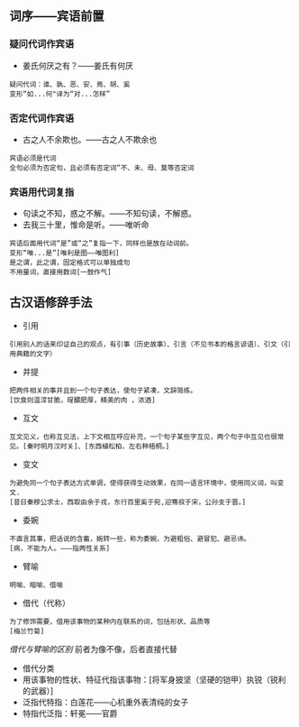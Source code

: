 ## 词序——宾语前置
### 疑问代词作宾语
- 姜氏何厌之有？——姜氏有何厌
```
疑问代词：谁、孰、恶、安、焉、胡、奚
变形“如...何"译为“对...怎样”
```
### 否定代词作宾语
- 古之人不余欺也。——古之人不欺余也
```
宾语必须是代词
全句必须为否定句，且必须有否定词“不、未、毋、莫等否定词
```
### 宾语用代词复指
- 句读之不知，惑之不解。——不知句读，不解惑。
- 去我三十里，惟命是听。——唯听命
```
宾语后面用代词“是”或“之”复指一下，同样也是放在动词前。
变形“唯...是”[唯利是图——唯图利]
是之谓，此之谓，固定格式可以单独成句
不用量词，直接用数词[一鼓作气]
```




## 古汉语修辞手法
- 引用
```
引用别人的话来印证自己的观点，有引事（历史故事）、引言（不见书本的格言谚语）、引文（引用典籍的文字）
```
- 并提
```
把两件相关的事并且到一个句子表达，使句子紧凑，文辞简练。
[饮食则温淳甘脆，珵醲肥厚，精美的肉 ，浓酒]
```
- 互文
```
互文见义，也称互见法，上下文相互呼应补充，一个句子某些字互见，两个句子中互见也很常见。[秦时明月汉时关]、[东西植松柏，左右种梧桐。]
```
- 变文
```
为避免同一个句子表达方式单调，使得获得生动效果，在同一语言环境中，使用同义词，叫变文.
[昔日秦穆公求士，西取由余于戎，东行百里奚于宛,迎骞叔于宋，公孙支于晋。]
```
- 委婉
```
不直言其事，把话说的含蓄，婉转一些，称为委婉，为避粗俗、避冒犯、避忌讳。
[病，不能为人。———指两性关系]
```
- 臂喻
```
明喻、暗喻、借喻
```
- 借代（代称）
```
为了修饰需要，借用该事物的某种内在联系的词，包括形状、品质等
[梅兰竹菊]
```
*借代与臂喻的区别*
前者为像不像，后者直接代替
- 借代分类
- 用该事物的性状、特征代指该事物：[将军身披坚（坚硬的铠甲）执锐（锐利的武器）]
- 泛指代特指：白莲花——心机重外表清纯的女子
- 特指代泛指：轩冕——官爵

